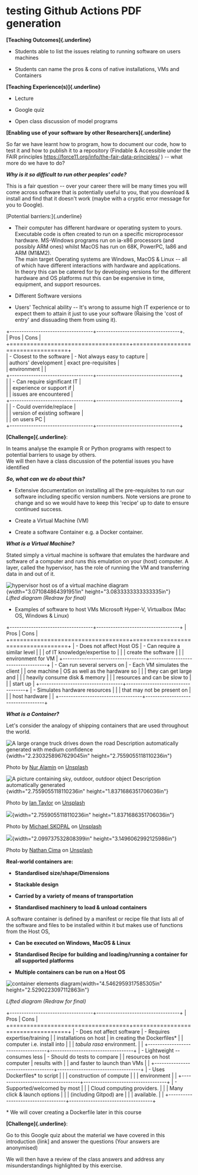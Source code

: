 # testing Github Actions PDF generation

**[Teaching Outcomes]{.underline}**

-   Students able to list the issues relating to running software on
    users machines

-   Students can name the pros & cons of native installations, VMs and
    Containers

**[Teaching Experience(s)]{.underline}**

-   Lecture

-   Google quiz

-   Open class discussion of model programs

**[Enabling use of your software by other Researchers]{.underline}**

So far we have learnt how to program, how to document our code, how to
test it and how to publish it to a repository (Findable & Accessible
under the FAIR principles
<https://force11.org/info/the-fair-data-principles/> ) -- what more do
we have to do?

***Why is it so difficult to run other peoples' code?***

This is a fair question -- over your career there will be many times you
will come across software that is potentially useful to you, that you
download & install and find that it doesn't work (maybe with a cryptic
error message for you to Google).

[Potential barriers:]{.underline}

-   Their computer has different hardware or operating system to yours.\
    Executable code is often created to run on a specific microprocessor
    hardware. MS-Windows programs run on ia-x86 processors (and possibly
    ARM ones) whilst MacOS has run on 68K, PowerPC, Ia86 and ARM
    (M1&M2).\
    The main target Operating systems are Windows, MacOS & Linux -- all
    of which have different interactions with hardware and
    applications.\
    In theory this can be catered for by developing versions for the
    different hardware and OS platforms nut this can be expensive in
    time, equipment, and support resources.

-   Different Software versions

-   Users' Technical ability -- It's wrong to assume high IT experience
    or to expect them to attain it just to use your software (Raising
    the 'cost of entry' and dissuading them from using it).

+-----------------------------------+-----------------------------------+.  
| Pros                              | Cons                              |  
+===================================+===================================+  
| -   Closest to the software       | -   Not always easy to capture    |  
|     authors' development          |     exact pre-requisites          |  
|     environment                   |                                   |  
+-----------------------------------+-----------------------------------+  
|                                   | -   Can require significant IT    |  
|                                   |     experience or support if      |  
|                                   |     issues are encountered        |  
+-----------------------------------+-----------------------------------+  
|                                   | -   Could override/replace        |  
|                                   |     version of existing software  |  
|                                   |     on users PC                   |  
+-----------------------------------+-----------------------------------+  

**[Challenge]{.underline}**:

In teams analyse the example R or Python programs with respect to
potential barriers to usage by others.\
We will then have a class discussion of the potential issues you have
identified

***So, what can we do about this?***

-   Extensive documentation on installing all the pre-requisites to run
    our software including specific version numbers. Note versions are
    prone to change and so we would have to keep this 'recipe' up to
    date to ensure continued success.

-   Create a Virtual Machine (VM)

-   Create a software Container e.g. a Docker container.

***What is a Virtual Machine?***

Stated simply a virtual machine is software that emulates the hardware
and software of a computer and runs this emulation on your (host)
computer. A layer, called the hypervisor, has the role of running the VM
and transferring data in and out of it.

![hypervisor host os of a virtual machine diagram
](/sources/media/virtual.jpg){width="3.071084864391951in"
height="3.0833333333333335in"}\
*Lifted diagram (Redraw for final)*

-   Examples of software to host VMs Microsoft Hyper-V, Virtualbox (Mac
    OS, Windows & Linux)

+-----------------------------------+-----------------------------------+
| Pros                              | Cons                              |
+===================================+===================================+
| -   Does not affect Host OS       | -   Can require a similar level   |
|                                   |     of IT knowledge/expertise to  |
|                                   |     create the software           |
|                                   |     environment for VM            |
+-----------------------------------+-----------------------------------+
| -   Can run several servers on    | -   Each VM simulates the client  |
|     one machine                   |     OS as well as the hardware so |
|                                   |     they can get large and        |
|                                   |     heavily consume disk & memory |
|                                   |     resources and can be slow to  |
|                                   |     start up                      |
+-----------------------------------+-----------------------------------+
| -   Simulates hardware resources  |                                   |
|     that may not be present on    |                                   |
|     host hardware                 |                                   |
+-----------------------------------+-----------------------------------+

***What is a Container?***

Let's consider the analogy of shipping containers that are used
throughout the world.

![A large orange truck drives down the road Description automatically
generated with medium
confidence](media/container_lorry.jpg){width="2.2303258967629045in"
height="2.7559055118110236in"}

Photo by [Nur
Alamin](https://unsplash.com/@nuralamin12?utm_source=unsplash&utm_medium=referral&utm_content=creditCopyText) on [Unsplash](https://unsplash.com/photos/xifUN_Mkf8Y?utm_source=unsplash&utm_medium=referral&utm_content=creditCopyText)

![A picture containing sky, outdoor, outdoor object Description
automatically generated](media/container_ship2.jpg){width="2.7559055118110236in"
height="1.8371686351706036in"}

Photo by [Ian
Taylor](https://unsplash.com/@carrier_lost?utm_source=unsplash&utm_medium=referral&utm_content=creditCopyText) on [Unsplash](https://unsplash.com/photos/jOqJbvo1P9g?utm_source=unsplash&utm_medium=referral&utm_content=creditCopyText)

![](media/container_train.jpg){width="2.7559055118110236in"
height="1.8371686351706036in"}

Photo by [Michael
SKOPAL](https://unsplash.com/@michael_skopal?utm_source=unsplash&utm_medium=referral&utm_content=creditCopyText) on [Unsplash](https://unsplash.com/photos/z5tiShyxZnc?utm_source=unsplash&utm_medium=referral&utm_content=creditCopyText)

![](media/container_ship.jpg){width="2.099737532808399in"
height="3.1496062992125986in"}

Photo by [Nathan
Cima](https://unsplash.com/@nathan_cima?utm_source=unsplash&utm_medium=referral&utm_content=creditCopyText) on [Unsplash](https://unsplash.com/photos/MHXJ9p64Jw8?utm_source=unsplash&utm_medium=referral&utm_content=creditCopyText)

**Real-world containers are:**

-   **Standardised size/shape/Dimensions**

-   **Stackable design**

-   **Carried by a variety of means of transportation**

-   **Standardised machinery to load & unload containers**

A software container is defined by a manifest or recipe file that lists
all of the software and files to be installed within it but makes use of
functions from the Host OS,

-   **Can be executed on Windows, MacOS & Linux**

-   **Standardised Recipe for building and loading/running a container
    for all supported platforms**

-   **Multiple containers can be run on a Host OS**

![container elements
diagram](media/container.png){width="4.5462959317585305in"
height="2.5290223097112863in"}

*Lifted diagram (Redraw for final)*

+-----------------------------------+-----------------------------------+
| Pros                              | Cons                              |
+===================================+===================================+
| -   Does not affect software      | -   Requires expertise/training   |
|     installations on host         |     in creating the Dockerfiles\* |
|     computer i.e. install into    |                                   |
|     *tabula rasa* environment.    |                                   |
+-----------------------------------+-----------------------------------+
| -   Lightweight -- consumes less  | -   Should do tests to compare    |
|     resources on host computer    |     results with                  |
|     and faster to launch than VMs |                                   |
+-----------------------------------+-----------------------------------+
| -   Uses Dockerfiles\* to script  |                                   |
|     construction of compute       |                                   |
|     environment                   |                                   |
+-----------------------------------+-----------------------------------+
| -   Supported/welcomed by most    |                                   |
|     Cloud computing providers.    |                                   |
|     Many click & launch options   |                                   |
|     (including Gitpod) are        |                                   |
|     available.                    |                                   |
+-----------------------------------+-----------------------------------+

\* We will cover creating a Dockerfile later in this course

**[Challenge]{.underline}**:

Go to this Google quiz about the material we have covered in this
introduction {link\] and answer the questions (Your answers are
anonymised)

We will then have a review of the class answers and address any
misunderstandings highlighted by this exercise.

